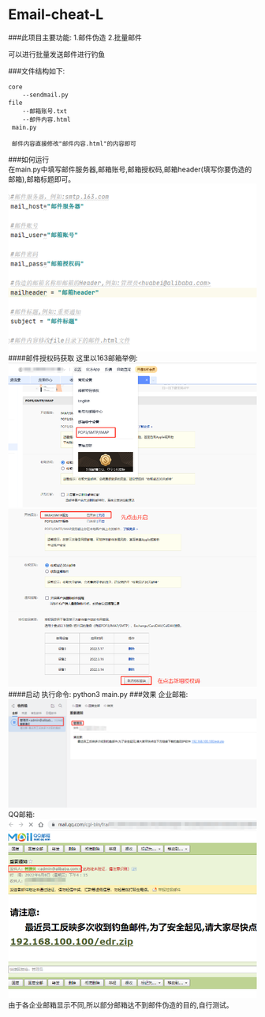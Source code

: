 # Email-cheat-L
###此项目主要功能:
  1.邮件伪造
  2.批量邮件
  
可以进行批量发送邮件进行钓鱼

###文件结构如下:  
    
    core  
        --sendmail.py
    file
        --邮箱账号.txt
        --邮件内容.html
     main.py
     
     邮件内容直接修改"邮件内容.html"的内容即可
###如何运行  
在main.py中填写邮件服务器,邮箱账号,邮箱授权码,邮箱header(填写你要伪造的邮箱),邮箱标题即可。  
![](images/使用方法1.jpg)  
####邮件授权码获取
这里以163邮箱举例:  
![](images/授权码1.jpg)  
![](images/授权码2.jpg)  
####启动
    执行命令:
        python3 main.py
###效果
企业邮箱:  
![](images/企业邮箱.jpg)
QQ邮箱:  
![](images/qq邮箱.jpg)
由于各企业邮箱显示不同,所以部分邮箱达不到邮件伪造的目的,自行测试。